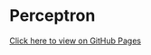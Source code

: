 # Perceptron

<a href="https://rewforen.github.io/Perceptron/" target="_blank"><span>Click here to view on GitHub Pages</span></a>
